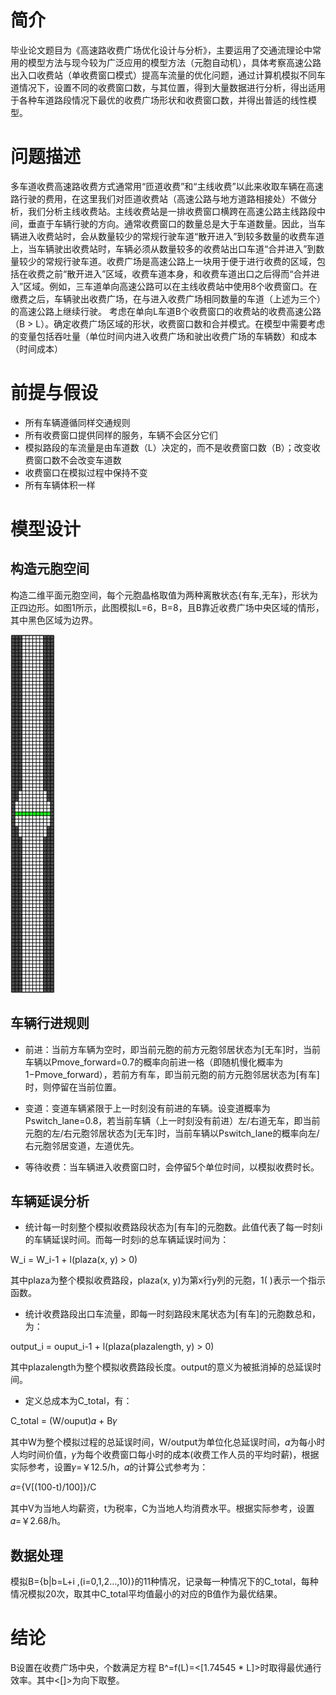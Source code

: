 
# 简介

毕业论文题目为《高速路收费广场优化设计与分析》，主要运用了交通流理论中常用的模型方法与现今较为广泛应用的模型方法（元胞自动机），具体考察高速公路出入口收费站（单收费窗口模式）提高车流量的优化问题，通过计算机模拟不同车道情况下，设置不同的收费窗口数，与其位置，得到大量数据进行分析，得出适用于各种车道路段情况下最优的收费广场形状和收费窗口数，并得出普适的线性模型。

# 问题描述

多车道收费高速路收费方式通常用“匝道收费”和“主线收费”以此来收取车辆在高速路行驶的费用，在这里我们对匝道收费站（高速公路与地方道路相接处）不做分析，我们分析主线收费站。主线收费站是一排收费窗口横跨在高速公路主线路段中间，垂直于车辆行驶的方向。通常收费窗口的数量总是大于车道数量。因此，当车辆进入收费站时，会从数量较少的常规行驶车道“散开进入”到较多数量的收费车道上，当车辆驶出收费站时，车辆必须从数量较多的收费站出口车道“合并进入”到数量较少的常规行驶车道。收费广场是高速公路上一块用于便于进行收费的区域，包括在收费之前“散开进入”区域，收费车道本身，和收费车道出口之后得而“合并进入”区域。例如，三车道单向高速公路可以在主线收费站中使用8个收费窗口。在缴费之后，车辆驶出收费广场，在与进入收费广场相同数量的车道（上述为三个）的高速公路上继续行驶。
考虑在单向L车道B个收费窗口的收费站的收费高速公路（B > L）。确定收费广场区域的形状，收费窗口数和合并模式。在模型中需要考虑的变量包括吞吐量（单位时间内进入收费广场和驶出收费广场的车辆数）和成本（时间成本）

# 前提与假设

* 所有车辆遵循同样交通规则
* 所有收费窗口提供同样的服务，车辆不会区分它们
* 模拟路段的车流量是由车道数（L）决定的，而不是收费窗口数（B）；改变收费窗口数不会改变车道数
* 收费窗口在模拟过程中保持不变
* 所有车辆体积一样

# 模型设计

## 构造元胞空间

构造二维平面元胞空间，每个元胞晶格取值为两种离散状态{有车,无车}，形状为正四边形。如图1所示，此图模拟L=6，B=8，且B靠近收费广场中央区域的情形，其中黑色区域为边界。

![L6-B8-center](https://github.com/tankeryang/graduate_works/blob/master/result/plaza.jpg)

## 车辆行进规则

* 前进：当前方车辆为空时，即当前元胞的前方元胞邻居状态为[无车]时，当前车辆以Pmove_forward=0.7的概率向前进一格（即随机慢化概率为1−Pmove_forward），若前方有车，即当前元胞的前方元胞邻居状态为[有车]时，则停留在当前位置。

* 变道：变道车辆紧限于上一时刻没有前进的车辆。设变道概率为Pswitch_lane=0.8，若当前车辆（上一时刻没有前进）左/右道无车，即当前元胞的左/右元胞邻居状态为[无车]时，当前车辆以Pswitch_lane的概率向左/右元胞邻居变道，左道优先。

* 等待收费：当车辆进入收费窗口时，会停留5个单位时间，以模拟收费时长。

## 车辆延误分析

* 统计每一时刻整个模拟收费路段状态为[有车]的元胞数。此值代表了每一时刻i的车辆延误时间。而每一时刻i的总车辆延误时间为：

W_i = W_i-1 + l(plaza(x, y) > 0)

其中plaza为整个模拟收费路段，plaza(x, y)为第x行y列的元胞，1( )表示一个指示函数。

* 统计收费路段出口车流量，即每一时刻路段末尾状态为[有车]的元胞数总和，为：

output_i = ouput_i-1 + l(plaza(plazalength, y) > 0)

其中plazalength为整个模拟收费路段长度。output的意义为被抵消掉的总延误时间。

* 定义总成本为C_total，有：

C_total = (W/ouput)𝛼 + B𝛾

其中W为整个模拟过程的总延误时间，W/output为单位化总延误时间，𝛼为每小时人均时间价值，𝛾为每个收费窗口每小时的成本(收费工作人员的平均时薪)，根据实际参考，设置𝛾=￥12.5/h，𝛼的计算公式参考为：

𝛼={V[(100-t)/100]}/C

其中V为当地人均薪资，t为税率，C为当地人均消费水平。根据实际参考，设置𝛼=￥2.68/h。

## 数据处理

模拟B={b|b=L+i ,(i=0,1,2…,10)}的11种情况，记录每一种情况下的C_total，每种情况模拟20次，取其中C_total平均值最小的对应的B值作为最优结果。

# 结论

B设置在收费广场中央，个数满足方程 B^=f(L)=<[1.74545 * L]>时取得最优通行效率。其中<[]>为向下取整。 


```python

```
